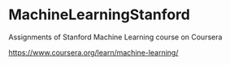 # MachineLearningStanford
Assignments of Stanford Machine Learning course on Coursera 

https://www.coursera.org/learn/machine-learning/
